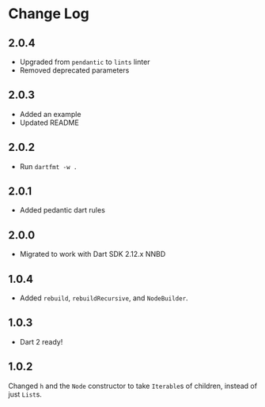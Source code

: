 # Change Log

## 2.0.4

* Upgraded from `pendantic` to `lints` linter
* Removed deprecated parameters

## 2.0.3

* Added an example
* Updated README

## 2.0.2

* Run `dartfmt -w .`

## 2.0.1

* Added pedantic dart rules

## 2.0.0

* Migrated to work with Dart SDK 2.12.x NNBD

## 1.0.4

* Added `rebuild`, `rebuildRecursive`, and `NodeBuilder`.

## 1.0.3

* Dart 2 ready!

## 1.0.2

Changed `h` and the `Node` constructor to take `Iterable`s of children,
instead of just `List`s.
